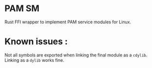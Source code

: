 # PAM SM

Rust FFI wrapper to implement PAM service modules for Linux.

# Known issues :
Not all symbols are exported when linking the final module as a ``cdylib``. Linking as a ``dylib`` works fine.
